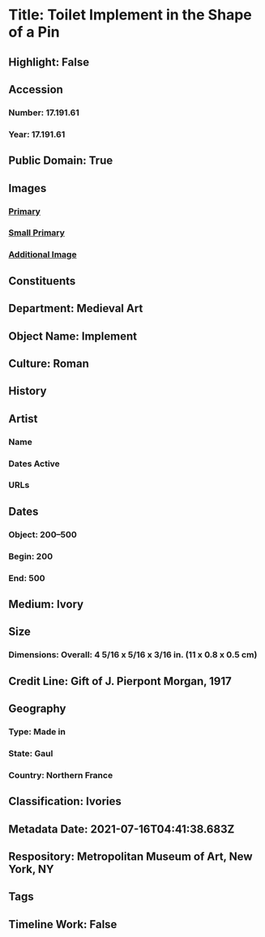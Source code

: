 # Title: Toilet Implement in the Shape of a Pin
## Highlight: False
## Accession
### Number: 17.191.61
### Year: 17.191.61
## Public Domain: True
## Images
### [Primary](https://images.metmuseum.org/CRDImages/md/original/sf17-191-61s1.jpg)
### [Small Primary](https://images.metmuseum.org/CRDImages/md/web-large/sf17-191-61s1.jpg)
### [Additional Image](https://images.metmuseum.org/CRDImages/md/original/sf17-191-61d1.jpg)
## Constituents
## Department: Medieval Art
## Object Name: Implement
## Culture: Roman
## History
## Artist
### Name
### Dates Active
### URLs
## Dates
### Object: 200–500
### Begin: 200
### End: 500
## Medium: Ivory
## Size
### Dimensions: Overall: 4 5/16 x 5/16 x 3/16 in. (11 x 0.8 x 0.5 cm)
## Credit Line: Gift of J. Pierpont Morgan, 1917
## Geography
### Type: Made in
### State: Gaul
### Country: Northern France
## Classification: Ivories
## Metadata Date: 2021-07-16T04:41:38.683Z
## Respository: Metropolitan Museum of Art, New York, NY
## Tags
## Timeline Work: False